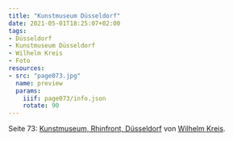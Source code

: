 ```yaml
---
title: "Kunstmuseum Düsseldorf"
date: 2021-05-01T18:25:07+02:00
tags:
- Düsseldorf
- Kunstmuseum Düsseldorf
- Wilhelm Kreis
- Foto
resources:
- src: "page073.jpg"
  name: preview
  params:
    iiif: page073/info.json
    rotate: 90
---
```

Seite 73: [Kunstmuseum, Rhinfront, Düsseldorf](/tags/Kunstmuseum-Düsseldorf) von [Wilhelm Kreis](/tags/Wilhelm-Kreis).
